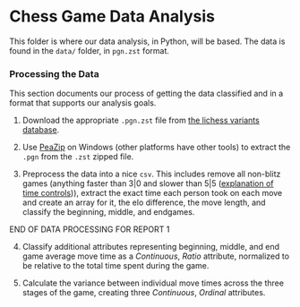 # Chess Game Data Analysis

This folder is where our data analysis, in Python, will be based. The data is found in the `data/` folder, in `pgn.zst` format.

### Processing the Data

This section documents our process of getting the data classified and in a format that supports our analysis goals.

1. Download the appropriate `.pgn.zst` file from [the lichess variants database](https://database.lichess.org#variant_games).

2. Use [PeaZip](https://peazip.github.io/peazip-64bit.html) on Windows (other platforms have other tools) to extract the `.pgn` from the `.zst` zipped file.

3. Preprocess the data into a nice `csv`. This includes remove all non-blitz games (anything faster than 3|0 and slower than 5|5 ([explanation of time controls](https://support.chess.com/en/articles/8584509-how-do-time-controls-work-on-chess-com#:~:text=is%20Daily%20Chess%3F-,Understanding%20time%20controls,represented%20by%20two%20numbers))), extract the exact time each person took on each move and create an array for it, the elo difference, the move length, and classify the beginning, middle, and endgames.

END OF DATA PROCESSING FOR REPORT 1

4. Classify additional attributes representing beginning, middle, and end game average move time as a _Continuous_, _Ratio_ attribute, normalized to be relative to the total time spent during the game.

5. Calculate the variance between individual move times across the three stages of the game, creating three _Continuous_, _Ordinal_ attributes.
